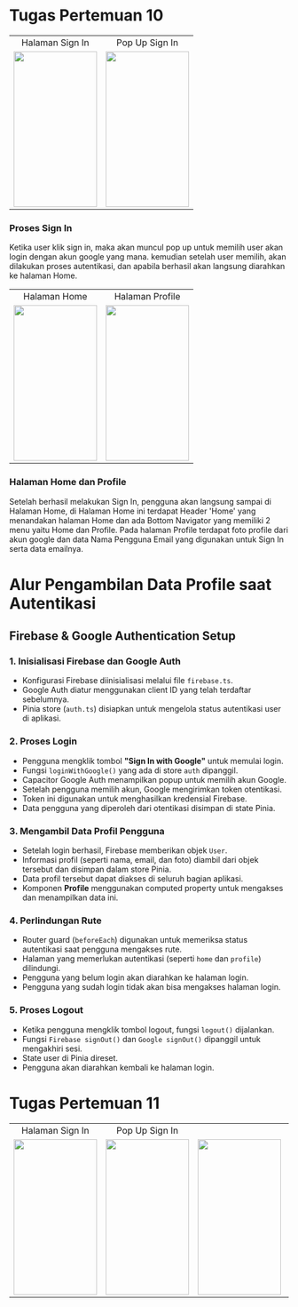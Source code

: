 # Tugas Pertemuan 10

<table align="center">
  <tr align="center">
    <td>Halaman Sign In</td>
    <td>Pop Up Sign In</td>
  </tr>
  <tr>
    <td><img src="https://github.com/user-attachments/assets/761342b1-73cf-4c6f-a453-160774ded147" width="150" height="280"></td>
    <td><img src="https://github.com/user-attachments/assets/2016c97a-9a69-48c5-a482-5963e1a6c8f2" width="150" height="280"></td>
  </tr>
</table>

### Proses Sign In

Ketika user klik sign in, maka akan muncul pop up untuk memilih user akan login dengan akun google yang mana. kemudian setelah user memilih, akan dilakukan proses autentikasi, dan apabila berhasil akan langsung diarahkan ke halaman Home.


<table align="center">
  <tr align="center">
    <td>Halaman Home</td>
    <td>Halaman Profile</td>
  </tr>
  <tr>
    <td><img src="https://github.com/user-attachments/assets/209d7970-501d-4c56-8afa-f29be2ca76c7" width="150" height="280"></td>
    <td><img src="https://github.com/user-attachments/assets/bd00fd64-7392-49b6-98dc-a24a4367b0bb" width="150" height="280"></td>
  </tr>
</table>

### Halaman Home dan Profile

Setelah berhasil melakukan Sign In, pengguna akan langsung sampai di Halaman Home, di Halaman Home ini terdapat Header 'Home' yang menandakan halaman Home dan ada Bottom Navigator yang memiliki 2 menu yaitu Home dan Profile. 
Pada halaman Profile terdapat foto profile dari akun google dan data Nama Pengguna Email yang digunakan untuk Sign In serta data emailnya. 


# Alur Pengambilan Data Profile saat Autentikasi

## Firebase & Google Authentication Setup

### 1. Inisialisasi Firebase dan Google Auth
- Konfigurasi Firebase diinisialisasi melalui file `firebase.ts`.
- Google Auth diatur menggunakan client ID yang telah terdaftar sebelumnya.
- Pinia store (`auth.ts`) disiapkan untuk mengelola status autentikasi user di aplikasi.

### 2. Proses Login
- Pengguna mengklik tombol **"Sign In with Google"** untuk memulai login.
- Fungsi `loginWithGoogle()` yang ada di store `auth` dipanggil.
- Capacitor Google Auth menampilkan popup untuk memilih akun Google.
- Setelah pengguna memilih akun, Google mengirimkan token otentikasi.
- Token ini digunakan untuk menghasilkan kredensial Firebase.
- Data pengguna yang diperoleh dari otentikasi disimpan di state Pinia.

### 3. Mengambil Data Profil Pengguna
- Setelah login berhasil, Firebase memberikan objek `User`.
- Informasi profil (seperti nama, email, dan foto) diambil dari objek tersebut dan disimpan dalam store Pinia.
- Data profil tersebut dapat diakses di seluruh bagian aplikasi.
- Komponen **Profile** menggunakan computed property untuk mengakses dan menampilkan data ini.

### 4. Perlindungan Rute
- Router guard (`beforeEach`) digunakan untuk memeriksa status autentikasi saat pengguna mengakses rute.
- Halaman yang memerlukan autentikasi (seperti `home` dan `profile`) dilindungi.
- Pengguna yang belum login akan diarahkan ke halaman login.
- Pengguna yang sudah login tidak akan bisa mengakses halaman login.

### 5. Proses Logout
- Ketika pengguna mengklik tombol logout, fungsi `logout()` dijalankan.
- Fungsi `Firebase signOut()` dan `Google signOut()` dipanggil untuk mengakhiri sesi.
- State user di Pinia direset.
- Pengguna akan diarahkan kembali ke halaman login.

# Tugas Pertemuan 11

<table align="center">
  <tr align="center">
    <td>Halaman Sign In</td>
    <td>Pop Up Sign In</td>
  </tr>
  <tr>
    <td><img src="https://github.com/user-attachments/assets/f525c409-691c-45e4-8d37-931bae2563e7" width="150" height="280"></td>
    <td><img src="https://github.com/user-attachments/assets/3273856c-90d9-4dd9-a216-1788cfc73f7e" width="150" height="280"></td>
    <td><img src="https://github.com/user-attachments/assets/9bd33939-6509-4bfe-b262-86a2173b49e4" width="150" height="280"></td>
    <td><img src="https://github.com/user-attachments/assets/32f1a01c-da93-48b5-a38f-096913a608c1" width="150" height="280"></td>
    <td><img src="https://github.com/user-attachments/assets/1e9acc06-0850-48a5-b1b2-54ef8259053c" width="150" height="280"></td>
    <td><img src="https://github.com/user-attachments/assets/68d11c03-473a-422f-8bf6-130c5dfbe6a6" width="150" height="280"></td>
    <td><img src="![image](https://github.com/user-attachments/assets/ee38300d-15ed-4989-8401-9ef674751fe1)
" width="150" height="280"></td>
    
  </tr>
</table>




